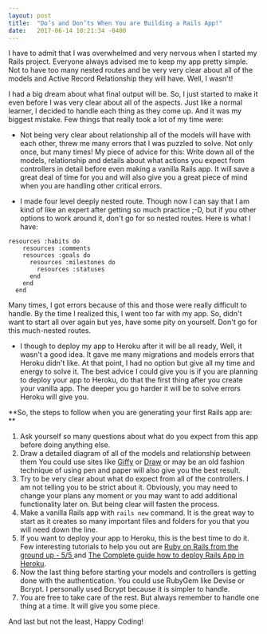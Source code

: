 ```yaml
---
layout: post
title:  "Do’s and Don’ts When You are Building a Rails App!"
date:   2017-06-14 10:21:34 -0400
---
```



I have to admit that I was overwhelmed and very nervous when I started my Rails project. Everyone always advised me to keep my app pretty simple. Not to have too many nested routes and be very very clear about all of the models and Active Record Relationship they will have. Well, I wasn't!

I had a big dream about what final output will be. So, I just started to make it even before I was very clear about all of the aspects. Just like a normal learner, I decided to handle each thing as they come up. And it was my biggest mistake. Few things that really took a lot of my time were:

* Not being very clear about relationship all of the models will have with each other, threw me many errors that I was puzzled to solve. Not only once, but many times! My piece of advice for this: Write down all of the models, relationship and details about what actions you expect from controllers in detail before even making a vanilla Rails app. It will save a great deal of time for you and will also give you a great piece of mind when you are handling other critical errors.

* I made four level deeply nested route. Though now I can say that I am kind of like an expert after getting so much practice ;-D, but if you other options to work around it, don't go for so nested routes. Here is what I have:

```
resources :habits do
    resources :comments
    resources :goals do
      resources :milestones do
        resources :statuses
      end
    end
  end
```

Many times, I got errors because of this and those were really difficult to handle. By the time I realized this, I went too far with my app. So, didn't want to start all over again but yes, have some pity on yourself. Don't go for this much-nested routes.

* I though to deploy my app to Heroku after it will be all ready, Well, it wasn't a good idea. It gave me many migrations and models errors that Heroku didn't like. At that point, I had no option but give all my time and energy to solve it. The best advice I could give you is if you are planning to deploy your app to Heroku, do that the first thing after you create your vanilla app. The deeper you go harder it will be to solve errors Heroku will give you.

**So, the steps to follow when you are generating your first Rails app are:
**

1. Ask yourself so many questions about what do you expect from this app before doing anything else.
2. Draw a detailed diagram of all of the models and relationship between them You could use sites like [Giffy](https://www.gliffy.com/) or [Draw](https://www.draw.io/) or may be an old fashion technique of using pen and paper will also give you the best result.
3. Try to be very clear about what do expect from all of the controllers. I am not telling you to be strict about it. Obviously, you may need to change your plans any moment or you may want to add additional functionality later on. But being clear will fasten the process.
4. Make a vanilla Rails app with `rails new`  command. It is the great way to start as it creates so many important files and folders for you that you will need down the line.
5. If you want to deploy your app to Heroku, this is the best time to do it. Few interesting tutorials to help you out are   [Ruby on Rails from the ground up - 5/5 ](https://youtu.be/5kVtmnZNC8w?t=333) and [The Complete guide how to deploy Rails App in Heroku](https://www.youtube.com/watch?v=ku2guLYS1_U).
6. Now the last thing before starting your models and controllers is getting done with the authentication. You could use RubyGem like Devise or Bcrypt. I personally used Bcrypt because it is simpler to handle.
7. You are free to take care of the rest. But always remember to handle one thing at a time. It will give you some piece.

And last but not the least, Happy Coding!
